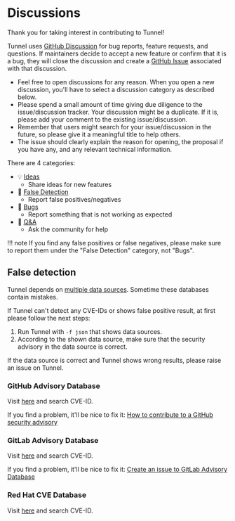 # Discussions
Thank you for taking interest in contributing to Tunnel!

Tunnel uses [GitHub Discussion](https://github.com/khulnasoft/tunnel/discussions) for bug reports, feature requests, and questions.
If maintainers decide to accept a new feature or confirm that it is a bug, they will close the discussion and create a [GitHub Issue](https://github.com/khulnasoft/tunnel/issues) associated with that discussion.

- Feel free to open discussions for any reason. When you open a new discussion, you'll have to select a discussion category as described below.
- Please spend a small amount of time giving due diligence to the issue/discussion tracker. Your discussion might be a duplicate. If it is, please add your comment to the existing issue/discussion.
- Remember that users might search for your issue/discussion in the future, so please give it a meaningful title to help others.
- The issue should clearly explain the reason for opening, the proposal if you have any, and any relevant technical information.

There are 4 categories:

- 💡 [Ideas](https://github.com/khulnasoft/tunnel/discussions/categories/ideas)
    - Share ideas for new features
- 🔎 [False Detection](https://github.com/khulnasoft/tunnel/discussions/categories/false-detection)
    - Report false positives/negatives
- 🐛 [Bugs](https://github.com/khulnasoft/tunnel/discussions/categories/bugs)
    - Report something that is not working as expected
- 🙏 [Q&A](https://github.com/khulnasoft/tunnel/discussions/categories/q-a)
    - Ask the community for help

!!! note
    If you find any false positives or false negatives, please make sure to report them under the "False Detection" category, not "Bugs".

## False detection
Tunnel depends on [multiple data sources](https://tunnel.dev/latest/docs/scanner/vulnerability/#data-sources).
Sometime these databases contain mistakes.

If Tunnel can't detect any CVE-IDs or shows false positive result, at first please follow the next steps:

1. Run Tunnel with `-f json` that shows data sources.
2. According to the shown data source, make sure that the security advisory in the data source is correct.

If the data source is correct and Tunnel shows wrong results, please raise an issue on Tunnel.

### GitHub Advisory Database
Visit [here](https://github.com/advisories) and search CVE-ID.

If you find a problem, it'll be nice to fix it: [How to contribute to a GitHub security advisory](https://github.blog/2022-02-22-github-advisory-database-now-open-to-community-contributions/)

### GitLab Advisory Database
Visit [here](https://advisories.gitlab.com/) and search CVE-ID.

If you find a problem, it'll be nice to fix it: [Create an issue to GitLab Advisory Database](https://gitlab.com/gitlab-org/security-products/gemnasium-db/-/issues)

### Red Hat CVE Database
Visit [here](https://access.redhat.com/security/security-updates/?cwe=476#/cve) and search CVE-ID.


